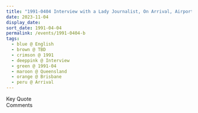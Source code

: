 ```yaml
---
title: "1991-0404 Interview with a Lady Journalist, On Arrival, Airport, Brisbane, Queensland, Australia"
date: 2023-11-04
display_date: 
sort_date: 1991-04-04
permalink: /events/1991-0404-b
tags:
  - blue @ English
  - brown @ TBD
  - crimson @ 1991
  - deeppink @ Interview
  - green @ 1991-04
  - maroon @ Queensland
  - orange @ Brisbane
  - peru @ Arrival
---
```


<wave-list>
  <list-title color="green" width="75">Key Quote</list-title>
  <list-item color="BlanchedAlmond"  width="200"></list-item>
  <list-item color="Lavender"></list-item>
  <list-item color="BlanchedAlmond"></list-item>
</wave-list>

<br>

<wave-list>
  <list-title color="green" width="75">Comments</list-title>
  <list-item color="BlanchedAlmond"  width="200"></list-item>
  <list-item color="Lavender"></list-item>
  <list-item color="BlanchedAlmond"></list-item>
</wave-list>